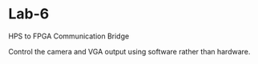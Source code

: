 # Lab-6
HPS to FPGA Communication Bridge

Control the camera and VGA output using software rather than hardware.
